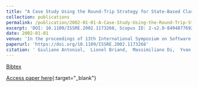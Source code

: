 ```yaml
---
title: "A Case Study Using the Round-Trip Strategy for State-Based Class Testing"
collection: publications
permalink: /publication/2002-01-01-A-Case-Study-Using-the-Round-Trip-Strategy-for-State-Based-Class-Testing
excerpt: 'DOI: 10.1109/ISSRE.2002.1173268, Scopus ID: 2-s2.0-84948776926, Cited by: 37'
date: 2002-01-01
venue: 'In the proceedings of 13th International Symposium on Software Reliability Engineering (ISSRE 2002), 12-15 November 2002, Annapolis, MD, USA'
paperurl: 'https://doi.org/10.1109/ISSRE.2002.1173268'
citation: ' Giuliano Antoniol,  Lionel Briand,  Massimiliano Di,  Yvan Labiche, &quot;A Case Study Using the Round-Trip Strategy for State-Based Class Testing.&quot; In the proceedings of 13th International Symposium on Software Reliability Engineering (ISSRE 2002), 12-15 November 2002, Annapolis, MD, USA, 2002.'
---
```

[Bibtex](https://dblp.org/rec/bib/conf/issre/AntoniolBPL02)

[Access paper here](https://doi.org/10.1109/ISSRE.2002.1173268){:target="_blank"}
